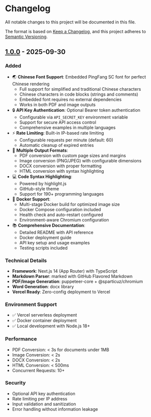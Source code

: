 # Changelog

All notable changes to this project will be documented in this file.

The format is based on [Keep a Changelog](https://keepachangelog.com/en/1.0.0/),
and this project adheres to [Semantic Versioning](https://semver.org/spec/v2.0.0.html).

## [1.0.0] - 2025-09-30

### Added
- 🌏 **Chinese Font Support**: Embedded PingFang SC font for perfect Chinese rendering
  - Full support for simplified and traditional Chinese characters
  - Chinese characters in code blocks (strings and comments)
  - Embedded font requires no external dependencies
  - Works in both PDF and image outputs
- 🔒 **API Key Authentication**: Optional Bearer token authentication
  - Configurable via `API_SECRET_KEY` environment variable
  - Support for secure API access control
  - Comprehensive examples in multiple languages
- ⚡ **Rate Limiting**: Built-in IP-based rate limiting
  - Configurable requests per minute (default: 60)
  - Automatic cleanup of expired entries
- 📄 **Multiple Output Formats**:
  - PDF conversion with custom page sizes and margins
  - Image conversion (PNG/JPEG) with configurable dimensions
  - DOCX conversion with proper formatting
  - HTML conversion with syntax highlighting
- 💻 **Code Syntax Highlighting**:
  - Powered by highlight.js
  - GitHub-style theme
  - Support for 190+ programming languages
- 🐳 **Docker Support**:
  - Multi-stage Docker build for optimized image size
  - Docker Compose configuration included
  - Health check and auto-restart configured
  - Environment-aware Chromium configuration
- 📚 **Comprehensive Documentation**:
  - Detailed README with API reference
  - Docker deployment guide
  - API key setup and usage examples
  - Testing scripts included

### Technical Details
- **Framework**: Next.js 14 (App Router) with TypeScript
- **Markdown Parser**: marked with GitHub Flavored Markdown
- **PDF/Image Generation**: puppeteer-core + @sparticuz/chromium
- **Word Generation**: docx library
- **Vercel Ready**: Zero-config deployment to Vercel

### Environment Support
- ✅ Vercel serverless deployment
- ✅ Docker container deployment
- ✅ Local development with Node.js 18+

### Performance
- PDF Conversion: < 3s for documents under 1MB
- Image Conversion: < 2s
- DOCX Conversion: < 2s
- HTML Conversion: < 500ms
- Concurrent Requests: 10+

### Security
- Optional API key authentication
- Rate limiting per IP address
- Input validation and sanitization
- Error handling without information leakage

[1.0.0]: https://github.com/gongyug/DocFactory/releases/tag/v1.0.0